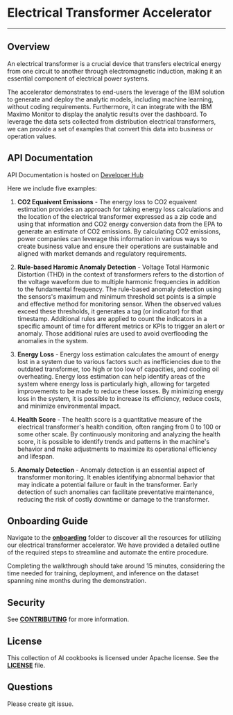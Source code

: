 # Electrical Transformer Accelerator
---

## Overview

An electrical transformer is a crucial device that transfers electrical energy from one circuit to another through electromagnetic induction, making it an essential component of electrical power systems.

The accelerator demonstrates to end-users the leverage of the IBM solution to generate and deploy the analytic models, including machine learning, without coding requirements.  Furthermore, it can integrate with the IBM Maximo Monitor to display the analytic results over the dashboard.  To leverage the data sets collected from distribution electrical transformers, we can provide a set of examples that convert this data into business or operation values. 

## API Documentation
API Documentation is hosted on [Developer Hub](https://developer.ibm.com/apis/catalog/ai4industry--ibm-maximo-models-for-electric-transformers/api/API--ai4industry--ibm-maximo-models-for-electric-transformers#connection_check)

Here we include five examples:
1. **CO2 Equaivent Emissions** - The energy loss to CO2 equaivent estimation provides an approach for taking energy  loss calculations and the location of the electrical transformer expressed as a zip code and using that information and CO2  energy conversion data from the EPA to generate an estimate of CO2  emissions. By calculating CO2 emissions, power companies can leverage  this information in various ways to create business value and ensure  their operations are sustainable and aligned with market demands and  regulatory requirements.

2. **Rule-based Haromic Anomaly Detection**  - Voltage Total Harmonic Distortion (THD) in the context of transformers refers to the distortion of the voltage waveform due to multiple harmonic frequencies in addition to the fundamental frequency.  The rule-based anomaly detection using the sensors's maximum and minimum threshold set  points is a simple and effective method for monitoring sensor.  When the observed values exceed these thresholds, it  generates a tag (or indicator) for that timestamp. Additional rules are  applied to count the indicators in a specific amount of time for  different metrics or KPIs to trigger an alert or anomaly.  Those  additional rules are used to avoid overflooding the anomalies in the  system.

3. **Energy Loss** - Energy loss estimation calculates the amount of energy lost in a system due to various factors such as inefficiencies due to the outdated transformer, too high or too low of capacities, and cooling oil overheating.   Energy loss estimation can help identify areas of the system where  energy loss is particularly high, allowing for targeted improvements to  be made to reduce these losses. By minimizing energy loss in the system, it is possible to increase its efficiency, reduce costs, and minimize  environmental impact.

4. **Health Score** - The health score is a quantitative measure of the electrical transformer's health condition, often ranging from 0 to 100 or some other scale. By continuously monitoring and analyzing the health score, it is possible to identify trends and patterns in the machine's behavior and make adjustments to maximize its operational efficiency and lifespan.

5. **Anomaly Detection** - Anomaly detection is an essential aspect of transformer monitoring. It enables identifying abnormal behavior that may indicate a potential failure or fault in the transformer. Early detection of such anomalies can facilitate preventative maintenance, reducing the risk of costly downtime or damage to the transformer. 

## Onboarding Guide

Navigate to the **[onboarding](onboarding)** folder to discover all the resources for utilizing our electrical transformer accelerator. We have provided a detailed outline of the required steps to streamline and automate the entire procedure. 

Completing the walkthrough should take around 15 minutes, considering the time needed for training, deployment, and inference on the dataset spanning nine months during the demonstration.

## Security
See [**CONTRIBUTING**](./CONTRIBUTING.md) for more information.

## License
This collection of AI cookbooks is licensed under Apache license. See the [**LICENSE**](LICENSE) file.

## Questions
Please create git issue.
